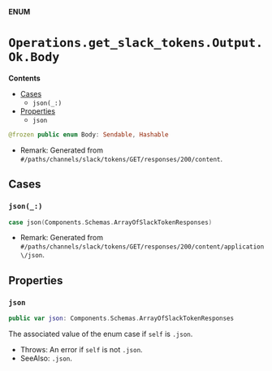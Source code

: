 **ENUM**

# `Operations.get_slack_tokens.Output.Ok.Body`

**Contents**

- [Cases](#cases)
  - `json(_:)`
- [Properties](#properties)
  - `json`

```swift
@frozen public enum Body: Sendable, Hashable
```

- Remark: Generated from `#/paths/channels/slack/tokens/GET/responses/200/content`.

## Cases
### `json(_:)`

```swift
case json(Components.Schemas.ArrayOfSlackTokenResponses)
```

- Remark: Generated from `#/paths/channels/slack/tokens/GET/responses/200/content/application\/json`.

## Properties
### `json`

```swift
public var json: Components.Schemas.ArrayOfSlackTokenResponses
```

The associated value of the enum case if `self` is `.json`.

- Throws: An error if `self` is not `.json`.
- SeeAlso: `.json`.
